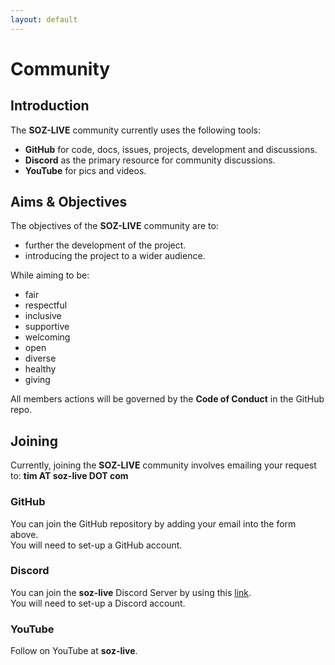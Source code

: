 ```yaml
---
layout: default
---
```


# Community

## Introduction

The **SOZ-LIVE** community currently uses the following tools:

- **GitHub** for code, docs, issues, projects, development and discussions.
- **Discord** as the primary resource for community discussions.
- **YouTube** for pics and videos.

## Aims & Objectives

The objectives of the **SOZ-LIVE** community are to:

- further the development of the project.
- introducing the project to a wider audience.

While aiming to be:

- fair
- respectful
- inclusive
- supportive
- welcoming
- open
- diverse
- healthy
- giving

All members actions will be governed by the **Code of Conduct** in the GitHub repo.

## Joining

Currently, joining the **SOZ-LIVE** community involves emailing your request to: **tim AT soz-live DOT com**

### GitHub

You can join the GitHub repository by adding your email into the form above.  
You will need to set-up a GitHub account.

### Discord

You can join the **soz-live** Discord Server by using this [link](https://discord.gg/UwKKv3C3Mk).  
You will need to set-up a Discord account.

### YouTube

Follow on YouTube at **soz-live**.
